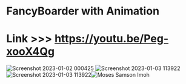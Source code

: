 # FancyBoarder with Animation 
# Link >>>  https://youtu.be/Peg-xooX4Qg
![Screenshot 2023-01-02 000425](https://user-images.githubusercontent.com/91014957/210347904-1d9d4f83-553f-4f77-bcca-a8a816cf15ba.png)
![Screenshot 2023-01-03 113922](https://user-images.githubusercontent.com/91014957/210347943-659b2247-c92f-4edd-b427-753bc0eb7b62.png)
![Screenshot 2023-01-03 113922](https://user-images.githubusercontent.com/91014957/210347961-1b265ef9-b247-47e0-a626-2dafbae48436.png)![Moses Samson Imoh](https://user-images.githubusercontent.com/91014957/210347962-312ef9d6-6453-4928-99cc-cab4f457303c.png)

